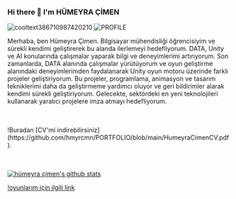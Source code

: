 

### Hi there 👋 I'm HÜMEYRA ÇİMEN

<!--
**hmyrcmn/hmyrcmn** is a ✨ _special_ ✨ repository because its `README.md` (this file) appears on your GitHub profile.

Here are some ideas to get you started:

- 🔭 I’m currently working on ...
- 🌱 I’m currently learning ...
- 👯 I’m looking to collaborate on ...
- 🤔 I’m looking for help with ...
- 💬 Ask me about ...
- 📫 How to reach me: ...
- 😄 Pronouns: ...
- ⚡ Fun fact: ...
-->
![cooltext386710987420210](https://user-images.githubusercontent.com/75569106/122066620-937f2200-cdfb-11eb-8c59-61b6977bd0f0.gif)
![PROFILE](https://cdn-images-1.medium.com/max/960/1*WFYSABb0f4BUledj_OGIzw.png)


Merhaba, ben Hümeyra Çimen. Bilgisayar mühendisliği öğrencisiyim ve sürekli kendimi geliştirerek bu alanda ilerlemeyi hedefliyorum. DATA, Unity ve AI konularında çalışmalar yaparak bilgi ve deneyimlerimi artırıyorum.
Son zamanlarda, DATA alanında çalışmalar yürütüyorum ve oyun geliştirme alanındaki deneyimlerimden faydalanarak Unity oyun motoru üzerinde farklı projeler geliştiriyorum. Bu projeler, programlama, animasyon ve tasarım tekniklerimi daha da geliştirmeme yardımcı oluyor ve geri bildirimler alarak kendimi sürekli geliştiriyorum. Gelecekte, sektördeki en yeni teknolojileri kullanarak yaratıcı projelere imza atmayı hedefliyorum.



<br>
<br>
!Buradan [CV'mi indirebilirsiniz](https://github.com/hmyrcmn/PORTFOLIO/blob/main/HumeyraCimenCV.pdf).

<br>
<br>

<br>

[![hümeyra çimen's github stats](https://github-readme-stats.vercel.app/api?username=hmyrcmn&count_private=true&show_icons=true&theme=radical&hide_rank=false)](https://github.com/anuraghazra/github-readme-stats)


[!oyunlarım için ilgili link ](https://simmer.io/@humeyracimen)
